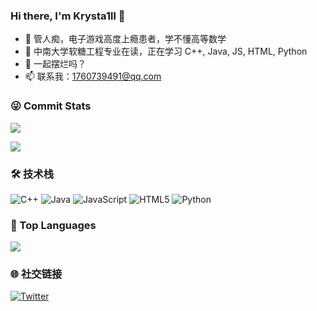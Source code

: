 ### Hi there, I'm Krysta1ll 👋

- 👀 管人痴，电子游戏高度上瘾患者，学不懂高等数学
- 🌱 中南大学软糖工程专业在读，正在学习 C++, Java, JS, HTML, Python
- 💞️ 一起摆烂吗？
- 📫 联系我：1760739491@qq.com

### 😜 Commit Stats


![](https://github-profile-trophy.vercel.app/?username=Krysta1ll&theme=synthwave&row=1)

![](https://github-readme-stats.vercel.app/api?username=Krysta1ll&count_private=true&show_icons=true&theme=synthwave&show_owner=true)


### 🛠 技术栈

![C++](https://img.shields.io/badge/-C++-00599C?style=flat&logo=cplusplus)
![Java](https://img.shields.io/badge/-Java-007396?style=flat&logo=java)
![JavaScript](https://img.shields.io/badge/-JavaScript-black?style=flat&logo=javascript)
![HTML5](https://img.shields.io/badge/-HTML5-E34F26?style=flat&logo=html5)
![Python](https://img.shields.io/badge/-Python-yellow?style=flat&logo=Python)
### 🦁 Top Languages

![](https://github-profile-trophy.vercel.app/?username=Krysta1ll&theme=onedark&row=1)


### 🌐 社交链接


[![Twitter](https://img.shields.io/twitter/url?label=%40KrystaI_OwO&style=social&url=https%3A%2F%2Ftwitter.com%2FKrystaI_OwO)](https://twitter.com/KrystaI_OwO)



<!---
Krysta1ll/Krysta1ll is a ✨ special ✨ repository because its `README.md` (this file) appears on your GitHub profile.
You can click the Preview link to take a look at your changes.
--->
